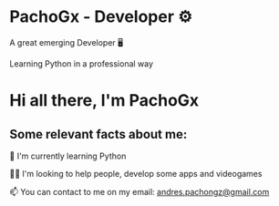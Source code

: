 
# PachoGx - Developer ⚙️

A great emerging Developer 🖥️

Learning Python in a professional way






# Hi all there, I'm PachoGx

## Some relevant facts about me:

🧠 I'm currently learning Python

👯‍♀️ I'm looking to help people, develop some apps and videogames 

📫 You can contact to me on my email:
andres.pachongz@gmail.com



